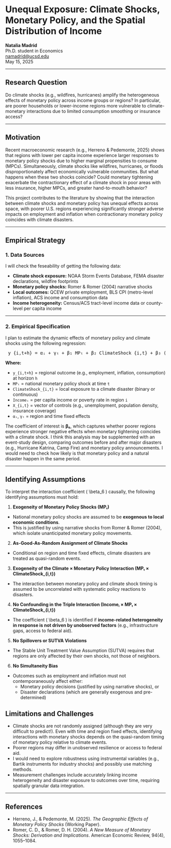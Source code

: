 # Unequal Exposure: Climate Shocks, Monetary Policy, and the Spatial Distribution of Income

**Natalia Madrid**  
Ph.D. student in Economics  
namadrid@ucsd.edu  
May 15, 2025

---

## Research Question

Do climate shocks (e.g., wildfires, hurricanes) amplify the heterogeneous effects of monetary policy across income groups or regions? In particular, are poorer households or lower-income regions more vulnerable to climate-monetary interactions due to limited consumption smoothing or insurance access?

---

## Motivation

Recent macroeconomic research (e.g., Herreno & Pedemonte, 2025) shows that regions with lower per capita income experience larger responses to monetary policy shocks due to higher marginal propensities to consume (MPCs). Simultaneously, climate shocks like wildfires, hurricanes, or floods disproportionately affect economically vulnerable communities. But what happens when these two shocks coincide? Could monetary tightening exacerbate the contractionary effect of a climate shock in poor areas with less insurance, higher MPCs, and greater hand-to-mouth behavior?

This project contributes to the literature by showing that the interaction between climate shocks and monetary policy has unequal effects across space, with poorer U.S. regions experiencing significantly stronger adverse impacts on employment and inflation when contractionary monetary policy coincides with climate disasters.

---

## Empirical Strategy

### 1. Data Sources

I will check the feseability of getting the following data:

- **Climate shock exposure:** NOAA Storm Events Database, FEMA disaster declarations, wildfire footprints  
- **Monetary policy shocks:** Romer & Romer (2004) narrative shocks  
- **Local outcomes:** QCEW private employment, BLS CPI (metro-level inflation), ACS income and consumption data  
- **Income heterogeneity:** Census/ACS tract-level income data or county-level per capita income  

---

### 2. Empirical Specification

 I plan to estimate the dynamic effects of monetary policy and climate shocks using the following regression:

<pre> y_{i,t+h} = αᵢ + γₜ + β₁ MPₜ + β₂ ClimateShock_{i,t} + β₃ (MPₜ × ClimateShock_{i,t}) + β₄ X_{i,t} + β₅ (Incomeᵢ × ClimateShock_{i,t}) + β₆ (Incomeᵢ × MPₜ × ClimateShock_{i,t}) + ε_{i,t+h} </pre>

**Where:**

- `y_{i,t+h}` = regional outcome (e.g., employment, inflation, consumption) at horizon `h`
- `MPₜ` = national monetary policy shock at time `t`
- `ClimateShock_{i,t}` = local exposure to a climate disaster (binary or continuous)
- `Incomeᵢ` = per capita income or poverty rate in region `i`
- `X_{i,t}` = vector of controls (e.g., unemployment, population density, insurance coverage)
- `αᵢ`, `γₜ` = region and time fixed effects

The coefficient of interest is **β₆**, which captures whether poorer regions experience stronger negative effects when monetary tightening coincides with a climate shock. I think this analysis may be supplemented with an event-study design, comparing outcomes before and after major disasters (e.g., Hurricane Katrina, Camp Fire) and monetary policy announcements. I would need to check how likely is that monetary policy and a natural disaster happen in the same period.

---

## Identifying Assumptions

To interpret the interaction coefficient \( \beta_6 \) causally, the following identifying assumptions must hold:

 1. **Exogeneity of Monetary Policy Shocks (MPₜ)**
- National monetary policy shocks are assumed to be **exogenous to local economic conditions**.
- This is justified by using narrative shocks from Romer & Romer (2004), which isolate unanticipated monetary policy movements.

2. **As-Good-As-Random Assignment of Climate Shocks**
- Conditional on region and time fixed effects, climate disasters are treated as quasi-random events.

3. **Exogeneity of the Climate × Monetary Policy Interaction (MPₜ × ClimateShock_{i,t})**
- The interaction between monetary policy and climate shock timing is assumed to be uncorrelated with systematic policy reactions to disasters.

4. **No Confounding in the Triple Interaction (Incomeᵢ × MPₜ × ClimateShock_{i,t})**
- The coefficient \( \beta_6 \) is identified if **income-related heterogeneity in response is not driven by unobserved factors** (e.g., infrastructure gaps, access to federal aid).

5. **No Spillovers or SUTVA Violations**
- The Stable Unit Treatment Value Assumption (SUTVA) requires that regions are only affected by their own shocks, not those of neighbors.

6. **No Simultaneity Bias**
- Outcomes such as employment and inflation must not contemporaneously affect either:
  - Monetary policy decisions (justified by using narrative shocks), or
  - Disaster declarations (which are generally exogenous and pre-determined)


## Limitations and Challenges

- Climate shocks are not randomly assigned (although they are very difficult to predict!). Even with time and region fixed effects, identifying interactions with monetary shocks depends on the quasi-random timing of monetary policy relative to climate events.
- Poorer regions may differ in unobserved resilience or access to federal aid.
- I would need to explore robustness using instrumental variables (e.g., Bartik instruments for industry shocks) and possibly use matching methods.
- Measurement challenges include accurately linking income heterogeneity and disaster exposure to outcomes over time, requiring spatially granular data integration.

---

## References

- Herreno, J., & Pedemonte, M. (2025). *The Geographic Effects of Monetary Policy Shocks* (Working Paper).
- Romer, C. D., & Romer, D. H. (2004). *A New Measure of Monetary Shocks: Derivation and Implications*. American Economic Review, 94(4), 1055–1084.


